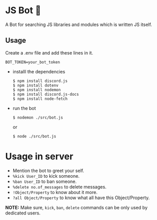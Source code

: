 # JS Bot 🤖
A Bot for searching JS libraries and modules which is written JS itself.

## Usage
Create a .env file and add these lines in it.

```env
BOT_TOKEN=your_bot_token
```

* installl the dependencies
    ```console
    $ npm install discord.js
    $ npm install dotenv
    $ npm install nodemon
    $ npm install discord.js-docs
    $ npm install node-fetch
    ```

* run the bot 
    ```console
    $ nodemon ./src/bot.js
    ```
    
    or

    ```console
    $ node ./src/bot.js
    ```
# Usage in server

* Mention the bot to greet your self.
* `%kick User_ID` to kick someone.
* `%ban User_ID` to ban someone.
* `%delete no.of_messages` to delete messages.
* `!Object/Property` to know about it more.
* `?all Object/Property` to know what all have this Object/Property. 

**NOTE:** Make sure, `kick`, `ban`, `delete` commands can be only used by dedicated users.